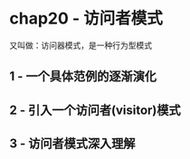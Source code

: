 # chap20 - 访问者模式

又叫做：访问器模式，是一种行为型模式

## 1 - 一个具体范例的逐渐演化

## 2 - 引入一个访问者(visitor)模式

## 3 - 访问者模式深入理解
